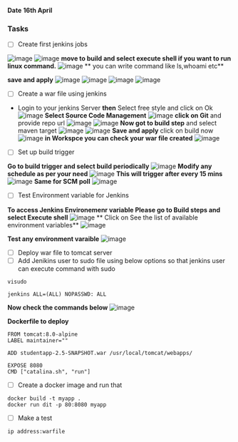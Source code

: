 **Date** **16th April**
### Tasks
- [ ] Create first jenkins jobs

![image](https://user-images.githubusercontent.com/120269399/232205784-11d12844-8e80-4284-ba5d-646c7186d9df.png)
![image](https://user-images.githubusercontent.com/120269399/232205810-23a7e356-8e47-4302-ae28-0d1ca18c8ee3.png)
**move to build and select execute shell if you want to run linux command.**
![image](https://user-images.githubusercontent.com/120269399/232205895-b56405c9-c2e7-4733-999c-bbd2ceec54a1.png)
** you can write command like ls,whoami etc**
 
 **save and apply**
 ![image](https://user-images.githubusercontent.com/120269399/232206054-46646d2a-b069-4137-be2b-cf56f4f1501e.png)
![image](https://user-images.githubusercontent.com/120269399/232206064-3421c145-1922-4e06-b726-8cabf2ce3a3c.png)
![image](https://user-images.githubusercontent.com/120269399/232206082-c02d2266-2f1f-4dac-a84a-21c7261b7512.png)
![image](https://user-images.githubusercontent.com/120269399/232206091-d3718248-f580-48ec-85c2-39ebcf1e5297.png)


- [ ] Create a war file using jenkins

- Login to your jenkins Server 
**then** Select free style and click on Ok
![image](https://user-images.githubusercontent.com/120269399/232208021-9ac105b8-d593-4374-9e33-234046bd6b56.png)
**Select Source Code Management**
![image](https://user-images.githubusercontent.com/120269399/232208080-59a4688a-7a6f-4ad1-8dec-8984c710124e.png)
**click on Git** and provide repo url
![image](https://user-images.githubusercontent.com/120269399/232208122-4602ef01-0506-41d0-9212-f6a1624ef62c.png)
![image](https://user-images.githubusercontent.com/120269399/232208218-85d243d5-2464-4b31-b548-641c65bfe8e3.png)
**Now got to build step** and select maven target
![image](https://user-images.githubusercontent.com/120269399/232208318-584936b3-ee0f-4f03-98f5-509d6f9e1fd7.png)
![image](https://user-images.githubusercontent.com/120269399/232208337-7b396904-6c9b-4ec4-96cb-675ce996f015.png)
**Save and apply** click on build now
![image](https://user-images.githubusercontent.com/120269399/232208383-b9a6833d-3e22-4aea-8f5b-94549abcc727.png)
**in Workspce you can check your war file created**
![image](https://user-images.githubusercontent.com/120269399/232208421-7aa2eec2-7905-4dfc-ba86-82d0850680cb.png)

- [ ] Set up build trigger

**Go to build trigger and select build periodically**
![image](https://user-images.githubusercontent.com/120269399/232208469-5d896212-9c6f-46f4-871e-0459bfb95341.png)
**Modify any schedule as per your need**
![image](https://user-images.githubusercontent.com/120269399/232208513-cbeb114d-a194-4f94-976a-37348649c15b.png)
**This will trigger after every 15 mins**
![image](https://user-images.githubusercontent.com/120269399/232208540-40b5e929-a5fb-4745-96e1-ccb79b5f1d6d.png)
**Same for SCM poll**
![image](https://user-images.githubusercontent.com/120269399/232208660-9ad1efa5-5684-4243-a72e-72395f38ad22.png)




- [ ] Test Environment variable for Jenkins 

**To access Jenkins Environemenr variable Please go to Build steps and select Execute shell**
![image](https://user-images.githubusercontent.com/120269399/232208741-370b66ad-63c2-4aec-b2cb-f0c8e181b47e.png)
** Click on See the list of available environment variables**
![image](https://user-images.githubusercontent.com/120269399/232209019-9a438b2f-c1d0-4c4d-a6cf-e7ba189839f2.png)

**Test any environment varaible**
![image](https://user-images.githubusercontent.com/120269399/232209688-03f7fb0d-6e0c-4339-91b8-29c9781d3959.png)


- [ ] Deploy war file to tomcat server 
- [ ] Add Jenikins user to sudo file using below options so that jenkins user can execute command with sudo
```
visudo

jenkins ALL=(ALL) NOPASSWD: ALL

```
**Now check the commands below**
![image](https://user-images.githubusercontent.com/120269399/232224305-c1686f66-dea6-4242-bfc9-a2f456931edd.png)

**Dockerfile to deploy**
```
FROM tomcat:8.0-alpine
LABEL maintainer=""

ADD studentapp-2.5-SNAPSHOT.war /usr/local/tomcat/webapps/

EXPOSE 8080
CMD ["catalina.sh", "run"]
```
- [ ]  Create a docker image and run that

```
docker build -t myapp .
docker run dit -p 80:8080 myapp
```
- [ ] Make a test

```
ip address:warfile
```
